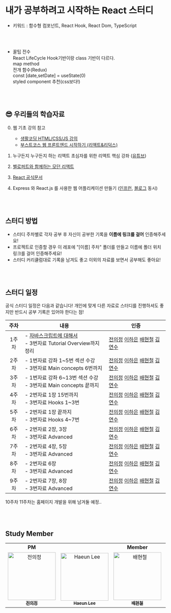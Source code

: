 # 내가 공부하려고 시작하는 React 스터디 
- 키워드 : 함수형 컴포넌트, React Hook, React Dom, TypeScript

<br>
<br>

- 꿀팁 전수               
React LifeCycle Hook기반이랑 class 기반이 다르다.                
map method              
전개 함수(Redux)                
const [date,setDate] = useState(0)           
styled component 추천(css보다!)                  

<br>
<br>

## 😎 우리들의 학습자료

0. 웹 기초 강의 참고     
   - [생활코딩 HTML/CSS/JS 강의](https://opentutorials.org/course/3083)
   - [부스트코스 웹 프론트엔드 시작하기 (리액트&리덕스)](https://www.boostcourse.org/web231)        
1. 누구든지 누구든지 하는 리액트 초심자를 위한 리액트 핵심 강좌 ([유튜브](https://www.youtube.com/watch?v=fT9iFFAt60E&list=PL9FpF_z-xR_E4rxYMMZx5cOpwaiwCzWUH&index=1)) 

2. [벨로퍼트와 함께하는 모던 리액트](https://react.vlpt.us) 

3. [React 공식문서](https://reactjs.org/tutorial/tutorial.html)

4. Express 와 React.js 를 사용한 웹 어플리케이션 만들기 ([인프런](https://www.inflearn.com/course/react-%EA%B0%95%EC%A2%8C-velopert#curriculum), [블로그](https://velopert.com/tag/reactcodelab) 동시)

<br>
<br>    

## 스터디 방법
- 스터디 주차별로 각자 공부 후 자신이 공부한 기록을 **이름에 링크를 걸어** 인증해주세요! 
- 프로젝트로 인증할 경우 이 레포에 "[이름] 주차" 폴더를 만들고 이름에 폴더 위치 링크를 걸어 인증해주세요!
- 스터디 커리큘럼대로 기록을 남겨도 좋고 이외의 자료를 보면서 공부해도 좋아요!

<br>
<br>

## 스터디 일정     
공식 스터디 일정은 다음과 같습니다! 개인에 맞게 다른 자료로 스터디를 진행하셔도 좋지만 반드시 공부 기록은 있어야 한다는 점!

|주차|내용|인증|
|:---:|---|---|
|1주차|- [자바스크립트에 대해서](https://dev.to/nsebhastian/javascript-basics-before-you-learn-react-38en)<br>- 3번자료 Tutorial Overview까지 정리| [전의정](https://velog.io/@juijeong8324/React-Javascript-Basics-Before-Learning-react) [이하은](https://github.com/Tools26/Study-React-22/blob/main/leeeha) [배현철](https://github.com/Tools26/Study-React-22/tree/main/hch/week1) [김연수](https://github.com/dustnehowl/React_study) |
|2주차|- 1번자료 강좌 1~5번 섹션 수강<br> - 3번자료 Main concepts 6번까지| [전의정]() [이하은](https://github.com/Tools26/Study-React-22/blob/main/leeeha) [배현철]() [김연수](https://github.com/dustnehowl/React_study) |
|3주차|- 1번자료 강좌 6~13번 섹션 수강 <br> - 3번자료 Main concepts 끝까지| [전의정]() [이하은](https://github.com/Tools26/Study-React-22/blob/main/leeeha) [배현철]() [김연수](https://github.com/dustnehowl/React_study/blob/main/220630/react_for_junior.md) |
|4주차|- 2번자료 1장 15번까지 <br> - 3번자료 Hooks 1~3번| [전의정]() [이하은](https://github.com/Tools26/Study-React-22/blob/main/leeeha) [배현철]() [김연수](https://github.com/dustnehowl/React_study) |
|5주차|- 2번자료 1장 끝까지 <br> - 3번자료 Hooks 4~7번| [전의정]() [이하은](https://github.com/Tools26/Study-React-22/blob/main/leeeha) [배현철]() [김연수](https://github.com/dustnehowl/React_study) |
|6주차|- 2번자료 2장, 3장 <br> - 3번자료 Advanced| [전의정]() [이하은](https://github.com/Tools26/Study-React-22/blob/main/leeeha) [배현철]() [김연수](https://github.com/dustnehowl/React_study) |
|7주차|- 2번자료 4장, 5장 <br> - 3번자료 Advanced| [전의정]() [이하은](https://github.com/Tools26/Study-React-22/blob/main/leeeha) [배현철]() [김연수](https://github.com/dustnehowl/React_study) |
|8주차|- 2번자료 6장 <br> - 3번자료 Advanced| [전의정]() [이하은](https://github.com/Tools26/Study-React-22/blob/main/leeeha) [배현철]() [김연수](https://github.com/dustnehowl/React_study) |
|9주차|- 2번자료 7장, 8장 <br> - 3번자료 Advanced| [전의정]() [이하은](https://github.com/Tools26/Study-React-22/blob/main/leeeha) [배현철]() [김연수](https://github.com/dustnehowl/React_study) |

10주차 11주차는 홈페이지 개발을 위해 남겨둘 예정.. 

<br>
<br>

## Study Member 
<table algin="center">
   <tr>
      <td colspan="1" align="center"><strong>PM</strong></td>
      <td colspan="3" align="center"><strong>Member</strong></td>
   </tr>
  <tr>
     <td align="center">
        <a href="https://github.com/juijeong8324"><img src="https://avatars.githubusercontent.com/u/63052097?v=4" width="150px" alt="전의정"/><br /><sub><b>전의정</b></sub></a>
     </td>
    <td align="center">
    <a href="https://github.com/leeeha"><img src="https://avatars.githubusercontent.com/u/68090939?v=4" width="150px;" alt="Haeun Lee"/><br /><sub><b>Haeun Lee</b></sub></a><br />
    </td>
     <td align="center">
        <a href="https://github.com/hchbae1001"><img src="https://avatars.githubusercontent.com/u/50735594?v=4" width="150px" alt="배현철"/><br /><sub><b>배현철</b></sub></a>
     </td>
     <td align="center">
        <a href="https://github.com/dustnehowl"><img src="https://avatars.githubusercontent.com/u/39877181?v=4" width="150px" alt="김연수"/><br /><sub><b>김연수</b></sub></a>
  <tr>
</table> 
